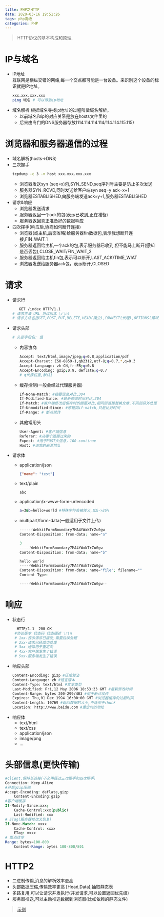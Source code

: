```yaml
---
title: PHP之HTTP
date: 2020-03-16 19:51:26
tags: php高级
categories: PHP
---
```

>HTTP协议的基本构成和原理.

<!--more-->
# IP与域名
- IP地址  
互联网是横纵交错的网络,每一个交点都可能是一台设备。来识别这个设备的标识就是IP地址。  
    ```bash
    xxx.xxx.xxx.xxx
    ping 域名 # 可以得到ip地址
    ```
- 域名解析
  根据域名寻找ip地址的过程叫做域名解析。
  * 以前域名和ip的对应关系是放在hosts文件里的
  * 后来由专门的DNS服务器存放(114.114.114.114/114.114.115.115)
  
# 浏览器和服务器通信的过程
- 域名解析(hosts->DNS)
- 三次握手
  ```bash
  tcpdump -c 3 -v host xxx.xxx.xxx.xxx
  ```
  * 浏览器发送syn (seq=x)包,SYN_SEND,seq序列号主要是防止多次发送
  * 服务器SYN_RCVD,同时发送给客户端syn seq=y ack=x+1
  * 浏览器ESTABLISHED,向服务端发送ack=y+1,服务器ESTABLISHED 
- 请求&响应
  * 浏览器发送请求
  * 服务器返回一个ack的包(表示已收到,正在准备)
  * 服务器返回真正准备好的数据响应
- 四次挥手(响应后,协商如何断开连接)
  * 浏览器(或主机,后面省略)给服务器fin数据包,表示我想断开连接,FIN_WAIT_1
  * 服务器返回给主机一个ack的包,表示服务器已收到,但不能马上断开(感知是否丢包),CLOSE_WAIT/FIN_WAIT_2
  * 服务器返回给主机fin包,表示可以断开,LAST_ACK/TIME_WIAT
  * 浏览器发送给服务器ack包，表示断开,CLOSED
  
# 请求
- 请求行
  ```bash
     GET /index HTTP/1.1
  # 请求方法 URL 协议版本 \r\n)
  # 请求方法包括GET,POST,PUT,DELETE,HEAD(爬虫),CONNECT(代理),OPTIONS(跨域),TRACE(调试)等
  ```
- 请求头部
  ```bash
  # 头部字段名: 值
  ```
  * 内容协商
    ```bash
    Accept: text/html,image/jpeg;q=0.8,application/pdf
    Accept-Charset: ISO-8859-1,gb2312,utf-8;q=0.7,*,q=0.3
    Accept-Language: zh-CN,fr-FR;q=0.8
    Accept-Encoding: gzip;0.9, deflate;q=0.7
    # q代表权重,默认1
    ```
  * 缓存控制(一般会经过代理服务器)
    ```bash
    If-None-Match: #摘要信息对比,304
    If-Modified-Since: #最新修改时间对比,304
    If-Match: #客户端修改后保存时的摘要对比,相同则直接替换文章,不同则另外处理
    If-Unmodified-Since: #原理同if-match,只是比对时间
    If-Range: # 断点续传
    ```
  * 其他常用头
    ```bash
    User-Agent: #客户端信息
    Referer: #从哪个连接过来的
    Expect: #用于POST头信息，100-continue
    Host: #请求的来源地址
    ```
  
- 请求体
  * application/json
    ```json
    {"name": "test"}
    ```
  * text/plain
    ```text
    abc
    ```
  * application/x-www-form-urlencoded
    ```bash
    a=3&b=hello+world #特殊字符会被转义,如&->26%
    ```
  * multipart/form-data(一般适用于文件上传)
    ```php
    ------WebkitFormBoundary7MA4YWxkTrZu0gw
    Content-Disposition: from-data; name="a"

    3
    -----WebkitFormBoundary7MA4YWxkTrZu0gw
    Content-Disposition: from-data; name="b"

    hello world
    -----WebkitFormBoundary7MA4YWxkTrZu0gw
    Content-Disposition: from-data; name="file"; filename=""
    Content-Type:

    -----WebkitFormBoundary7MA4YWxkTrZu0gw--
    ```
# 响应
- 状态行
  ```bash
    HTTP/1.1  200 OK
   #协议版本 状态码 状态描述 \r\n
   # 1xx-表示请求已接受,需要后续处理
   # 2xx-请求已经成功处理
   # 3xx-通常用于重定向
   # 4xx-客户端发生了错误
   # 5xx-服务端发生了错误
  ```
- 响应头部
  ```bash
  Content-Encoding: gizp #压缩算法
  Content-Language: zh #语言版本
  Content-Type: text/html #文本类型
  Last-Modified: Fri,12 May 2006 18:53:33 GMT #最新修改时间
  Content-Range: bytes 200-299/403 #用于断点续传
  Expires: Thu,01 Dec 1994 16:00:00 GMT #浏览器缓存的过期时间
  Content-Length: 10769 #返回数据的大小,不适用于chunk
  Location: http://www.baidu.com #重定向的地址
  ```
- 响应体
  - text/html
  - text/css
  - application/json
  - image/png
  - ...

# 头部信息(更快传输)
```php
#client,保持长连接(不必再经过三次握手和四次挥手)
Connection: Keep-Alive
#开启gzip压缩
Accept-Encoding: deflate,gizp 
    Content-Encoding:gzip
#客户端缓存
If-Modify-Since:xxx; 
    Cache-Control:xxx(public)
    Last-Modified: xxx
# ETag(服务器修改又恢复)
If-None-Match: xxxx
    Cache-Control: xxxx
    ETag: xxxx
# 断点续传
Range: bytes=100-800
    Content-Range: bytes 100-800/801     
```

# HTTP2
- 二进制传输,消息的解析效率更高
- 头部数据压缩,传输效率更高 [Head,Data],抽取静态表
- 多路复用,可以让请求并发执行(并发请求,可以设置返回优先级)
- 服务器推送,可以主动推送数据到浏览器(比如依赖的静态文件)
>[示例](https://http2.akamai.com/demo)
